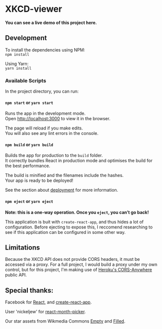 # XKCD-viewer

**You can see a live demo of this project here.**

## Development

To install the dependencies using NPM:\
`npm install`

Using Yarn:\
`yarn install`

### Available Scripts
In the project directory, you can run:

#### `npm start` or `yarn start`

Runs the app in the development mode.\
Open [http://localhost:3000](http://localhost:3000) to view it in the browser.

The page will reload if you make edits.\
You will also see any lint errors in the console.

#### `npm build` or `yarn build`

Builds the app for production to the `build` folder.\
It correctly bundles React in production mode and optimises the build for the best performance.

The build is minified and the filenames include the hashes.\
Your app is ready to be deployed!

See the section about [deployment](https://facebook.github.io/create-react-app/docs/deployment) for more information.

#### `npm eject` or `yarn eject`
**Note: this is a one-way operation. Once you `eject`, you can’t go back!**

This application is buit with `create-react-app`, and thus hides a lot of configuration. Before ejecting to expose this, I reccomend researching to see if this application can be configured in some other way.

## Limitations

Because the XKCD API does not provide CORS headers, it must be accessed via  a proxy. For a full project, I would build a proxy under my own control, but for this project, I'm making use of [Heroku's CORS-Anywhere](https://cors-anywhere.herokuapp.com/) public API.

## Special thanks:
Facebook for [React](https://github.com/facebook/react), and [create-react-app](https://github.com/facebook/create-react-app).

User 'nickeljew' for [react-month-picker](https://github.com/nickeljew/react-month-picker).

Our star assets from Wikmedia Commons [Empty](https://commons.wikimedia.org/wiki/File:Empty_Star.svg) and [Filled](https://commons.wikimedia.org/wiki/File:Full_Star_Yellow.svg).